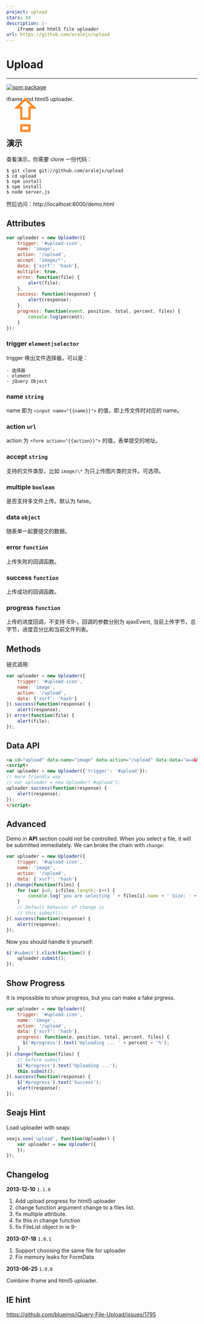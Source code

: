 ```yaml
---
project: upload
stars: 84
description: |-
    iframe and html5 file uploader
url: https://github.com/aralejs/upload
---
```


# Upload

---------------

[![spm package](http://spmjs.io/badge/arale-upload)](http://spmjs.io/package/arale-upload)

iframe and html5 uploader.

<span style="font-size:120px;line-height:0.4;color:rgb(255, 140, 42);font-family:Menlo;">⇪</span>

## 演示

查看演示，你需要 clone 一份代码：

```
$ git clone git://github.com/aralejs/upload
$ cd upload
$ npm install
$ spm install
$ node server.js
```

然后访问：http://localhost:8000/demo.html


## Attributes

```javascript
var uploader = new Uploader({
    trigger: '#upload-icon',
    name: 'image',
    action: '/upload',
    accept: 'image/*',
    data: {'xsrf': 'hash'},
    multiple: true,
    error: function(file) {
        alert(file);
    },
    success: function(response) {
        alert(response);
    },
    progress: function(event, position, total, percent, files) {
        console.log(percent);
    }
});
```

### trigger `element|selector`

trigger 唤出文件选择器，可以是：

    - 选择器
    - element
    - jQuery Object

### name `string`

name 即为 `<input name="{{name}}">` 的值，即上传文件时对应的 name。

### action `url`

action 为 `<form action="{{action}}">` 的值，表单提交的地址。

### accept `string`

支持的文件类型，比如 `image/\*` 为只上传图片类的文件。可选项。

### multiple `boolean`

是否支持多文件上传。默认为 false。

### data `object`

随表单一起要提交的数据。

### error `function`

上传失败的回调函数。

### success `function`

上传成功的回调函数。

### progress `function`

上传的进度回调，不支持 IE9-。回调的参数分别为 ajaxEvent, 当前上传字节，总字节，进度百分比和当前文件列表。


## Methods

链式调用:

```javascript
var uploader = new Uploader({
    trigger: '#upload-icon',
    name: 'image',
    action: '/upload',
    data: {'xsrf': 'hash'}
}).success(function(response) {
    alert(response);
}).error(function(file) {
    alert(file);
});
```

## Data API

```html
<a id="upload" data-name="image" data-action="/upload" data-data="a=a&b=b">Upload</a>
<script>
var uploader = new Uploader({'trigger': '#upload'});
// more friendly way
// var uploader = new Uploader('#upload');
uploader.success(function(response) {
    alert(response);
});
</script>
```

## Advanced

Demo in **API** section could not be controlled. When you select a file, it will
be submitted immediately. We can broke the chain with ``change``:

```javascript
var uploader = new Uploader({
    trigger: '#upload-icon',
    name: 'image',
    action: '/upload',
    data: {'xsrf': 'hash'}
}).change(function(files) {
    for (var i=0; i<files.length; i++) {
        console.log('you are selecting ' + files[i].name + ' Size: ' + files[i].size);
    }
    // Default behavior of change is
    // this.submit();
}).success(function(response) {
    alert(response);
});
```

Now you should handle it yourself:

```javascript
$('#submit').click(function() {
    uploader.submit();
});
```

## Show Progress

It is impossible to show progress, but you can make a fake prgress.


```javascript
var uploader = new Uploader({
    trigger: '#upload-icon',
    name: 'image',
    action: '/upload',
    data: {'xsrf': 'hash'},
    progress: function(e, position, total, percent, files) {
      $('#progress').text('Uploading ... ' + percent + '%');
    }
}).change(function(files) {
    // before submit
    $('#progress').text('Uploading ...');
    this.submit();
}).success(function(response) {
    $('#progress').text('Success');
    alert(response);
});
```


## Seajs Hint

Load uploader with seajs:

```javascript
seajs.use('upload', function(Uploader) {
    var uploader = new Uploader({
    });
});
```

## Changelog

**2013-12-10** `1.1.0`

1. Add upload progress for html5 uploader
2. change function argument change to a files list.
3. fix multiple attribute.
4. fix this in change function
5. fix FileList object in ie 9-

**2013-07-18** `1.0.1`

1. Support choosing the same file for uploader
2. Fix memory leaks for FormData

**2013-06-25** `1.0.0`

Combine iframe and html5 uploader.

## IE hint

https://github.com/blueimp/jQuery-File-Upload/issues/1795


